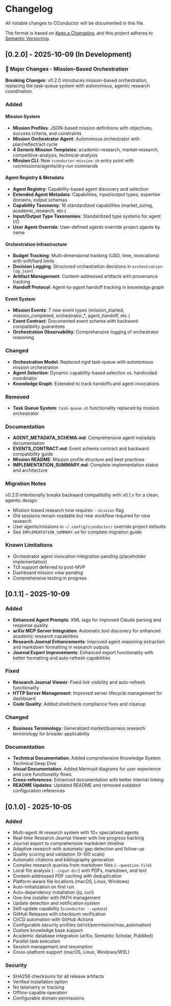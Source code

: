 # Changelog

All notable changes to CConductor will be documented in this file.

The format is based on [Keep a Changelog](https://keepachangelog.com/en/1.0.0/),
and this project adheres to [Semantic Versioning](https://semver.org/spec/v2.0.0.html).

## [0.2.0] - 2025-10-09 (In Development)

### 🚀 Major Changes - Mission-Based Orchestration

**Breaking Changes**: v0.2.0 introduces mission-based orchestration, replacing the task-queue system with autonomous, agentic research coordination.

### Added

#### Mission System
- **Mission Profiles**: JSON-based mission definitions with objectives, success criteria, and constraints
- **Mission Orchestrator Agent**: Autonomous orchestrator with plan/reflect/act cycle
- **4 Generic Mission Templates**: academic-research, market-research, competitive-analysis, technical-analysis
- **Mission CLI**: New `cconductor-mission.sh` entry point with run/missions/agents/dry-run commands

#### Agent Registry & Metadata
- **Agent Registry**: Capability-based agent discovery and selection
- **Extended Agent Metadata**: Capabilities, input/output types, expertise domains, output schemas
- **Capability Taxonomy**: 16 standardized capabilities (market_sizing, academic_research, etc.)
- **Input/Output Type Taxonomies**: Standardized type systems for agent I/O
- **User Agent Override**: User-defined agents override project agents by name

#### Orchestration Infrastructure
- **Budget Tracking**: Multi-dimensional tracking (USD, time, invocations) with soft/hard limits
- **Decision Logging**: Structured orchestration decisions in `orchestration-log.jsonl`
- **Artifact Management**: Content-addressed artifacts with provenance tracking
- **Handoff Protocol**: Agent-to-agent handoff tracking in knowledge graph

#### Event System
- **Mission Events**: 7 new event types (mission_started, mission_completed, orchestrator_*, agent_handoff, etc.)
- **Event Contract**: Documented event schema with backward compatibility guarantees
- **Orchestration Observability**: Comprehensive logging of orchestrator reasoning

### Changed

- **Orchestration Model**: Replaced rigid task-queue with autonomous mission orchestration
- **Agent Selection**: Dynamic capability-based selection vs. hardcoded coordinator
- **Knowledge Graph**: Extended to track handoffs and agent invocations

### Removed

- **Task Queue System**: `task-queue.sh` functionality replaced by mission orchestrator

### Documentation

- **AGENT_METADATA_SCHEMA.md**: Comprehensive agent metadata documentation
- **EVENTS_CONTRACT.md**: Event schema contract and backward compatibility guide
- **Mission README**: Mission profile structure and best practices
- **IMPLEMENTATION_SUMMARY.md**: Complete implementation status and architecture

### Migration Notes

v0.2.0 intentionally breaks backward compatibility with v0.1.x for a clean, agentic design:
- Mission-based research now requires `--mission` flag
- Old sessions remain readable but new workflow required for new research
- User agents/missions in `~/.config/cconductor/` override project defaults
- See `IMPLEMENTATION_SUMMARY.md` for complete migration guide

### Known Limitations

- Orchestrator agent invocation integration pending (placeholder implementation)
- TUI support deferred to post-MVP
- Dashboard mission view pending
- Comprehensive testing in progress

## [0.1.1] - 2025-10-09

### Added

- **Enhanced Agent Prompts**: XML tags for improved Claude parsing and response quality
- **arXiv MCP Server Integration**: Automatic tool discovery for enhanced academic research capabilities
- **Research Journal Enhancements**: Improved agent reasoning extraction and markdown formatting in research outputs
- **Journal Export Improvements**: Enhanced export functionality with better formatting and auto-refresh capabilities

### Fixed

- **Research Journal Viewer**: Fixed link visibility and auto-refresh functionality
- **HTTP Server Management**: Improved server lifecycle management for dashboard
- **Code Quality**: Added shellcheck compliance fixes and cleanup

### Changed

- **Business Terminology**: Generalized market/business research terminology for broader applicability

### Documentation

- **Technical Documentation**: Added comprehensive Knowledge System Technical Deep Dive
- **Visual Documentation**: Added Mermaid diagrams for user experience and core functionality flows
- **Cross-references**: Enhanced documentation with better internal linking
- **README Updates**: Updated README and removed outdated configuration references

## [0.1.0] - 2025-10-05

### Added

- Multi-agent AI research system with 10+ specialized agents
- Real-time Research Journal Viewer with live progress tracking
- Journal export to comprehensive markdown timeline
- Adaptive research with automatic gap detection and follow-up
- Quality scoring and validation (0-100 scale)
- Automatic citations and bibliography generation
- Complex research queries from markdown files (`--question-file`)
- Local file analysis (`--input-dir`) with PDFs, markdown, and text
- Content-addressed PDF caching with deduplication
- Platform-aware file locations (macOS, Linux, Windows)
- Auto-initialization on first run
- Auto-dependency installation (jq, curl)
- One-line installer with PATH management
- Update detection and notification system
- Self-update capability (`cconductor --update`)
- GitHub Releases with checksum verification
- CI/CD automation with GitHub Actions
- Configurable security profiles (strict/permissive/max_automation)
- Custom knowledge base support
- Academic database integration (arXiv, Semantic Scholar, PubMed)
- Parallel task execution
- Session management and resumption
- Cross-platform support (macOS, Linux, Windows/WSL)

### Security

- SHA256 checksums for all release artifacts
- Verified installation option
- No telemetry or tracking
- Offline-capable operation
- Configurable domain permissions
